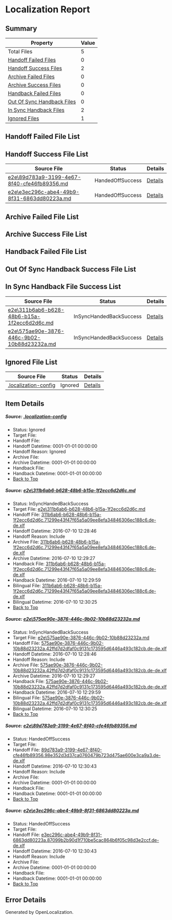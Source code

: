# <a name='report-top'></a> Localization Report

## Summary
 Property | Value 
 -------- | ----- 
 Total Files | 5
[ Handoff Failed Files ](#handoff-failed-list)| 0
[ Handoff Success Files ](#handoff-success-list)| 2
[ Archive Failed Files ](#archive-failed-list)| 0
[ Archive Success Files ](#archive-success-list)| 0
[ Handback Failed Files ](#handback-failed-list)| 0
[ Out Of Sync Handback Files ](#outofsync-handback-success-list)| 0
[ In Sync Handback Files ](#insync-handback-success-list)| 2
[ Ignored Files ](#ignored-list)| 1

## <a name='handoff-failed-list'></a> Handoff Failed File List

## <a name='handoff-success-list'></a> Handoff Success File List
 Source File | Status | Details 
 ----------- | ------ | ------- 
 [e2e\89d783a9-3199-4e67-8f40-cfe46fb89356.md](https://github.com/OpenLocalizationTestOrg/oltest/blob/1b2b4d554e7b0f0e42af0f8bc212622ed480d5a9/e2e/89d783a9-3199-4e67-8f40-cfe46fb89356.md) | HandedOffSuccess | [Details](#ad00f0c4d3a511b8d7fd964168a48771e2f5a3e03)
 [e2e\e3ec296c-abe4-49b9-8f31-6863dd80223a.md](https://github.com/OpenLocalizationTestOrg/oltest/blob/1b2b4d554e7b0f0e42af0f8bc212622ed480d5a9/e2e/e3ec296c-abe4-49b9-8f31-6863dd80223a.md) | HandedOffSuccess | [Details](#99070ab1979d6aa055d24fd1c7cbdfff522d25f74)

## <a name='archive-failed-list'></a> Archive Failed File List

## <a name='archive-success-list'></a> Archive Success File List

## <a name='handback-failed-list'></a> Handback Failed File List

## <a name='outofsync-handback-success-list'></a> Out Of Sync Handback Success File List

## <a name='insync-handback-success-list'></a> In Sync Handback File Success List
 Source File | Status | Details 
 ----------- | ------ | ------- 
 [e2e\311b6ab6-b628-48b6-b15a-1f2ecc6d2d6c.md](https://github.com/OpenLocalizationTestOrg/oltest/blob/203e437b65a99dda67a2c4971fddbe937eb3ecd8/e2e/311b6ab6-b628-48b6-b15a-1f2ecc6d2d6c.md) | InSyncHandedBackSuccess | [Details](#3e350f3ecbe643501118ffa8f24fc7eeea9b7b1c1)
 [e2e\575ae90e-3876-446c-9b02-10b88d23232a.md](https://github.com/OpenLocalizationTestOrg/oltest/blob/203e437b65a99dda67a2c4971fddbe937eb3ecd8/e2e/575ae90e-3876-446c-9b02-10b88d23232a.md) | InSyncHandedBackSuccess | [Details](#618b9e0c82aab269afcf27665c611ccc8f999c112)

## <a name='ignored-list'></a> Ignored File List
 Source File | Status | Details 
 ----------- | ------ | ------- 
 [.localization-config](https://github.com/OpenLocalizationTestOrg/oltest/blob/1b2b4d554e7b0f0e42af0f8bc212622ed480d5a9/.localization-config) | Ignored | [Details](#3d4f252ac210baf56311d7e97dcc2db10974dbd20)

## Item Details
##### <a name='3d4f252ac210baf56311d7e97dcc2db10974dbd20'></a> Source: [.localization-config](https://github.com/OpenLocalizationTestOrg/oltest/blob/1b2b4d554e7b0f0e42af0f8bc212622ed480d5a9/.localization-config)
* Status: Ignored
* Target File: 
* Handoff File: 
* Handoff Datetime: 0001-01-01 00:00:00
* Handoff Reason: Ignored
* Archive File: 
* Archive Datetime: 0001-01-01 00:00:00
* Handback File: 
* Handback Datetime: 0001-01-01 00:00:00
* [Back to Top](#report-top)

##### <a name='3e350f3ecbe643501118ffa8f24fc7eeea9b7b1c1'></a> Source: [e2e\311b6ab6-b628-48b6-b15a-1f2ecc6d2d6c.md](https://github.com/OpenLocalizationTestOrg/oltest/blob/203e437b65a99dda67a2c4971fddbe937eb3ecd8/e2e/311b6ab6-b628-48b6-b15a-1f2ecc6d2d6c.md)
* Status: InSyncHandedBackSuccess
* Target File: [e2e\311b6ab6-b628-48b6-b15a-1f2ecc6d2d6c.md](https://github.com/OpenLocalizationTestOrg/oltest-dede-fly/blob/a3bda9410816296b4b9e7f9199a612b637dffe17/e2e/311b6ab6-b628-48b6-b15a-1f2ecc6d2d6c.md)
* Handoff File: [311b6ab6-b628-48b6-b15a-1f2ecc6d2d6c.71299e43f47f65a5a09ee8efa34846306ec188c6.de-de.xlf](https://github.com/OpenLocalizationTestOrg/olhandoff-e2e/blob/c3b0bfd340f9274682611e2107d6f611faf1ea2c/ol-handoff/OpenLocalizationTestOrg/oltest-dede-fly/ci/ht/311b6ab6-b628-48b6-b15a-1f2ecc6d2d6c.71299e43f47f65a5a09ee8efa34846306ec188c6.de-de.xlf)
* Handoff Datetime: 2016-07-10 12:28:46
* Handoff Reason: Include
* Archive File: [311b6ab6-b628-48b6-b15a-1f2ecc6d2d6c.71299e43f47f65a5a09ee8efa34846306ec188c6.de-de.xlf](https://github.com/OpenLocalizationTestOrg/olhandoff-e2e/blob/2efa88cfe4962859cd23167df3d24e1a34f8819a/ol-archive/OpenLocalizationTestOrg/oltest-dede-fly/ci/ht/311b6ab6-b628-48b6-b15a-1f2ecc6d2d6c.71299e43f47f65a5a09ee8efa34846306ec188c6.de-de.xlf)
* Archive Datetime: 2016-07-10 12:29:27
* Handback File: [311b6ab6-b628-48b6-b15a-1f2ecc6d2d6c.71299e43f47f65a5a09ee8efa34846306ec188c6.de-de.xlf](https://github.com/OpenLocalizationTestOrg/olhandback-e2e/blob/41a204dcd341b4787cae07e4be1716e8ce7dc98e/ol-handback/OpenLocalizationTestOrg/oltest-dede-fly/ci/ht/311b6ab6-b628-48b6-b15a-1f2ecc6d2d6c.71299e43f47f65a5a09ee8efa34846306ec188c6.de-de.xlf)
* Handback Datetime: 2016-07-10 12:29:59
* Bilingual File: [311b6ab6-b628-48b6-b15a-1f2ecc6d2d6c.71299e43f47f65a5a09ee8efa34846306ec188c6.de-de.xlf](https://github.com/OpenLocalizationTestOrg/olhandback-e2e/blob/41a204dcd341b4787cae07e4be1716e8ce7dc98e/ol-handback/OpenLocalizationTestOrg/oltest-dede-fly/ci/ht/311b6ab6-b628-48b6-b15a-1f2ecc6d2d6c.71299e43f47f65a5a09ee8efa34846306ec188c6.de-de.xlf)
* Bilingual Datetime: 2016-07-10 12:30:25
* [Back to Top](#report-top)

##### <a name='618b9e0c82aab269afcf27665c611ccc8f999c112'></a> Source: [e2e\575ae90e-3876-446c-9b02-10b88d23232a.md](https://github.com/OpenLocalizationTestOrg/oltest/blob/203e437b65a99dda67a2c4971fddbe937eb3ecd8/e2e/575ae90e-3876-446c-9b02-10b88d23232a.md)
* Status: InSyncHandedBackSuccess
* Target File: [e2e\575ae90e-3876-446c-9b02-10b88d23232a.md](https://github.com/OpenLocalizationTestOrg/oltest-dede-fly/blob/a3bda9410816296b4b9e7f9199a612b637dffe17/e2e/575ae90e-3876-446c-9b02-10b88d23232a.md)
* Handoff File: [575ae90e-3876-446c-9b02-10b88d23232a.42ffd7d2dfaf0c9131c173595d6446a493c182cb.de-de.xlf](https://github.com/OpenLocalizationTestOrg/olhandoff-e2e/blob/c3b0bfd340f9274682611e2107d6f611faf1ea2c/ol-handoff/OpenLocalizationTestOrg/oltest-dede-fly/ci/ht/575ae90e-3876-446c-9b02-10b88d23232a.42ffd7d2dfaf0c9131c173595d6446a493c182cb.de-de.xlf)
* Handoff Datetime: 2016-07-10 12:28:46
* Handoff Reason: Include
* Archive File: [575ae90e-3876-446c-9b02-10b88d23232a.42ffd7d2dfaf0c9131c173595d6446a493c182cb.de-de.xlf](https://github.com/OpenLocalizationTestOrg/olhandoff-e2e/blob/2efa88cfe4962859cd23167df3d24e1a34f8819a/ol-archive/OpenLocalizationTestOrg/oltest-dede-fly/ci/ht/575ae90e-3876-446c-9b02-10b88d23232a.42ffd7d2dfaf0c9131c173595d6446a493c182cb.de-de.xlf)
* Archive Datetime: 2016-07-10 12:29:27
* Handback File: [575ae90e-3876-446c-9b02-10b88d23232a.42ffd7d2dfaf0c9131c173595d6446a493c182cb.de-de.xlf](https://github.com/OpenLocalizationTestOrg/olhandback-e2e/blob/41a204dcd341b4787cae07e4be1716e8ce7dc98e/ol-handback/OpenLocalizationTestOrg/oltest-dede-fly/ci/ht/575ae90e-3876-446c-9b02-10b88d23232a.42ffd7d2dfaf0c9131c173595d6446a493c182cb.de-de.xlf)
* Handback Datetime: 2016-07-10 12:29:59
* Bilingual File: [575ae90e-3876-446c-9b02-10b88d23232a.42ffd7d2dfaf0c9131c173595d6446a493c182cb.de-de.xlf](https://github.com/OpenLocalizationTestOrg/olhandback-e2e/blob/41a204dcd341b4787cae07e4be1716e8ce7dc98e/ol-handback/OpenLocalizationTestOrg/oltest-dede-fly/ci/ht/575ae90e-3876-446c-9b02-10b88d23232a.42ffd7d2dfaf0c9131c173595d6446a493c182cb.de-de.xlf)
* Bilingual Datetime: 2016-07-10 12:30:25
* [Back to Top](#report-top)

##### <a name='ad00f0c4d3a511b8d7fd964168a48771e2f5a3e03'></a> Source: [e2e\89d783a9-3199-4e67-8f40-cfe46fb89356.md](https://github.com/OpenLocalizationTestOrg/oltest/blob/1b2b4d554e7b0f0e42af0f8bc212622ed480d5a9/e2e/89d783a9-3199-4e67-8f40-cfe46fb89356.md)
* Status: HandedOffSuccess
* Target File: 
* Handoff File: [89d783a9-3199-4e67-8f40-cfe46fb89356.98e352d3d37ca0760479b723d475ae600e3ca9a3.de-de.xlf](https://github.com/OpenLocalizationTestOrg/olhandoff-e2e/blob/5d679e23444bfb1bd7f5562bbf9a5ed72ffee377/ol-handoff/OpenLocalizationTestOrg/oltest-dede-fly/ci/ht/89d783a9-3199-4e67-8f40-cfe46fb89356.98e352d3d37ca0760479b723d475ae600e3ca9a3.de-de.xlf)
* Handoff Datetime: 2016-07-10 12:30:43
* Handoff Reason: Include
* Archive File: 
* Archive Datetime: 0001-01-01 00:00:00
* Handback File: 
* Handback Datetime: 0001-01-01 00:00:00
* [Back to Top](#report-top)

##### <a name='99070ab1979d6aa055d24fd1c7cbdfff522d25f74'></a> Source: [e2e\e3ec296c-abe4-49b9-8f31-6863dd80223a.md](https://github.com/OpenLocalizationTestOrg/oltest/blob/1b2b4d554e7b0f0e42af0f8bc212622ed480d5a9/e2e/e3ec296c-abe4-49b9-8f31-6863dd80223a.md)
* Status: HandedOffSuccess
* Target File: 
* Handoff File: [e3ec296c-abe4-49b9-8f31-6863dd80223a.87099b2b90d1f710be5cac864b6f05c98d3e2ccf.de-de.xlf](https://github.com/OpenLocalizationTestOrg/olhandoff-e2e/blob/5d679e23444bfb1bd7f5562bbf9a5ed72ffee377/ol-handoff/OpenLocalizationTestOrg/oltest-dede-fly/ci/ht/e3ec296c-abe4-49b9-8f31-6863dd80223a.87099b2b90d1f710be5cac864b6f05c98d3e2ccf.de-de.xlf)
* Handoff Datetime: 2016-07-10 12:30:43
* Handoff Reason: Include
* Archive File: 
* Archive Datetime: 0001-01-01 00:00:00
* Handback File: 
* Handback Datetime: 0001-01-01 00:00:00
* [Back to Top](#report-top)


## Error Details

Generated by OpenLocalization.
